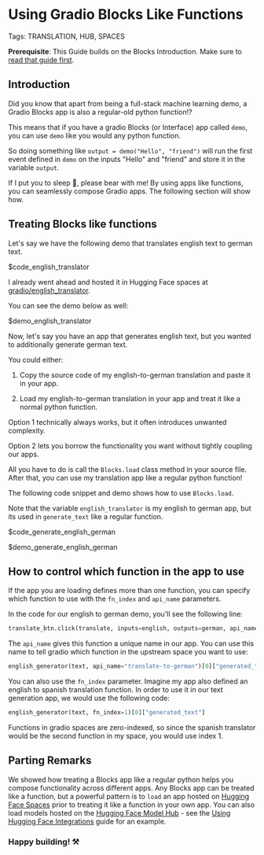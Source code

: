 # Using Gradio Blocks Like Functions

Tags: TRANSLATION, HUB, SPACES

**Prerequisite**: This Guide builds on the Blocks Introduction. Make sure to [read that guide first](https://gradio.app/guides/quickstart/#blocks-more-flexibility-and-control).

## Introduction

Did you know that apart from being a full-stack machine learning demo, a Gradio Blocks app is also a regular-old python function!?

This means that if you have a gradio Blocks (or Interface) app called `demo`, you can use `demo` like you would any python function.

So doing something like `output = demo("Hello", "friend")` will run the first event defined in `demo` on the inputs "Hello" and "friend" and store it
in the variable `output`.

If I put you to sleep 🥱, please bear with me! By using apps like functions, you can seamlessly compose Gradio apps.
The following section will show how.

## Treating Blocks like functions

Let's say we have the following demo that translates english text to german text.

$code_english_translator

I already went ahead and hosted it in Hugging Face spaces at [gradio/english_translator](https://huggingface.co/spaces/gradio/english_translator).

You can see the demo below as well:

$demo_english_translator

Now, let's say you have an app that generates english text, but you wanted to additionally generate german text.

You could either:

1. Copy the source code of my english-to-german translation and paste it in your app.

2. Load my english-to-german translation in your app and treat it like a normal python function.

Option 1 technically always works, but it often introduces unwanted complexity.

Option 2 lets you borrow the functionality you want without tightly coupling our apps.

All you have to do is call the `Blocks.load` class method in your source file.
After that, you can use my translation app like a regular python function!

The following code snippet and demo shows how to use `Blocks.load`.

Note that the variable `english_translator` is my english to german app, but its used in `generate_text` like a regular function.

$code_generate_english_german

$demo_generate_english_german

## How to control which function in the app to use

If the app you are loading defines more than one function, you can specify which function to use
with the `fn_index` and `api_name` parameters.

In the code for our english to german demo, you'll see the following line:

```python
translate_btn.click(translate, inputs=english, outputs=german, api_name="translate-to-german")
```

The `api_name` gives this function a unique name in our app. You can use this name to tell gradio which
function in the upstream space you want to use:

```python
english_generator(text, api_name="translate-to-german")[0]["generated_text"]
```

You can also use the `fn_index` parameter.
Imagine my app also defined an english to spanish translation function.
In order to use it in our text generation app, we would use the following code:

```python
english_generator(text, fn_index=1)[0]["generated_text"]
```

Functions in gradio spaces are zero-indexed, so since the spanish translator would be the second function in my space,
you would use index 1.

## Parting Remarks

We showed how treating a Blocks app like a regular python helps you compose functionality across different apps.
Any Blocks app can be treated like a function, but a powerful pattern is to `load` an app hosted on
[Hugging Face Spaces](https://huggingface.co/spaces) prior to treating it like a function in your own app.
You can also load models hosted on the [Hugging Face Model Hub](https://huggingface.co/models) - see the [Using Hugging Face Integrations](/using_hugging_face_integrations) guide for an example.

### Happy building! ⚒️
